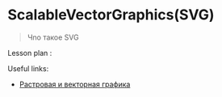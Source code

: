 ﻿# ScalableVectorGraphics(SVG)
> Чnо такое SVG

Lesson plan :


Useful links:
+ [Растровая и векторная графика](https://htmlacademy.ru/blog/boost/frontend/rastr-vector)